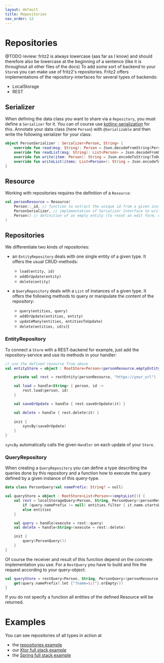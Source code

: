 ```yaml
---
layout: default
title: Repositories
nav_order: 12
---
```

# Repositories

@TODO review: fritz2 is always lowercase (aas far as I know) and should therefore also be lowercase at the beginning of a sentence (like it is throughout all other files of the docs)
To add some sort of backend to your `Store`s you can make use of fritz2's repositories. 
Fritz2 offers implementations of the repository-interfaces for several types of backends:
* LocalStorage
* REST

## Serializer

When defining the data class you want to share via a `Repository`, you must define
a `Serializer` for it. You can of course use [kotlinx-serialization](https://github.com/Kotlin/kotlinx.serialization)
for this. Annotate your data class (here `Person`) with `@Serializable` and
then write the following serializer for your class:

```kotlin
object PersonSerializer : Serializer<Person, String> {
    override fun read(msg: String): Person = Json.decodeFromString(Person.serializer(), msg)
    override fun readList(msg: String): List<Person> = Json.decodeFromString(ListSerializer(Person.serializer()), msg)
    override fun write(item: Person): String = Json.encodeToString(ToDo.serializer(), item)
    override fun writeList(items: List<Person>): String = Json.encodeToString(ListSerializer(Person.serializer()), items)
}
```

## Resource

Working with repositories requires the definition of a `Resource`:

```kotlin
val personResource = Resource(
    Person::_id, // function to extract the unique id from a given instance
    PersonSerializer, // implementation of Serializer interface to write and read the entity
    Person() // definition of an empty entity (to reset an edit form, e.g.)
)
```

## Repositories

We differentiate two kinds of repositories:

* an `EntityRepository` deals with one single entity of a given type. It offers the usual CRUD-methods:
  * `load(entity, id)`
  * `addOrUpdate(entity)`
  * `delete(entity)`
  
* a `QueryRepository` deals with a `List` of instances of a given type. It offers the following methods to query or 
manipulate the content of the repository:
  * `query(entities, query)`
  * `addOrUpdate(entities, entity)`
  * `updateMany(entities, entitiesToUpdate)`
  * `delete(entities, id(s)`)
  
  
### EntityRepository

To connect a `Store` with a REST-backend for example, just add the repository-service and use its methods in your handler:

```kotlin
// use the defined resource from above
val entityStore = object : RootStore<Person>(personResource.emptyEntity) {

    private val rest = restEntity(personResource, "https://your_url")

    val load = handle<String> { person, id ->
        rest.load(person, id)
    }

    val saveOrUpdate = handle { rest.saveOrUpdate(it) }

    val delete = handle { rest.delete(it) }
    
    init {
        syncBy(saveOrUpdate)
    }
}
```

`syncBy` automatically calls the given `Handler` on each update of your `Store`.

### QueryRepository

When creating a `QueryRepository` you can define a type describing the queries done by this repository and a function 
how to execute the query defined by a given instance of this query-type. 

```kotlin
data class PersonQuery(val namePrefix: String? = null)

val queryStore = object : RootStore<List<Person>>(emptyList()) {
    val rest = localStorageQuery<Person, String, PersonQuery>(personResource, "your prefix") { entities, query ->
        if (query.namePrefix != null) entities.filter { it.name.startsWith(query.namePrefix) }   
        else entities
    }

    val query = handle(execute = rest::query)
    val delete = handle<String>(execute = rest::delete)

    init {
        query(PersonQuery())
    }
}
```

Of course the receiver and result of this function depend on the concrete implementation you use. 
For a `RestQuery` you have to build and fire the request according to your query-object:

```kotlin
val queryStore = restQuery<Person, String, PersonQuery>(personResource, "your url") { query ->
    get(query.namePrefix?.let {"?name=$it"}.orEmpty())
}
```

If you do not specify a function all entities of the defined Resource will be returned.

# Examples

You can see repositories of all types in action at 
* the [repositories example](https://examples.fritz2.dev/repositories/build/distributions/index.html) 
* our [Ktor full stack example](https://github.com/jamowei/fritz2-ktor-todomvc) 
* the [Spring full stack example](https://github.com/jamowei/fritz2-spring-todomvc) 

